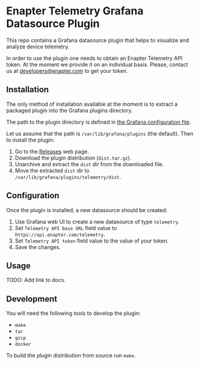# Enapter Telemetry Grafana Datasource Plugin

This repo contains a Grafana datasource plugin that helps to visualize and
analyze device telemetry.

In order to use the plugin one needs to obtain an Enapter Telemetry API
token. At the moment we provide it on an individual basis. Please, contact
us at [developers@enapter.com](mailto:developers@enapter.com) to get your token.

## Installation

The only method of installation available at the moment is to extract a
packaged plugin into the Grafana plugins directory.

The path to the plugin directory is defined in [the Grafana configuration
file](https://grafana.com/docs/grafana/latest/administration/configuration/#plugins).

Let us assume that the path is `/var/lib/grafana/plugins` (the default). Then
to install the plugin:

1. Go to the
   [Releases](https://github.com/Enapter/telemetry-grafana-datasource-plugin/releases)
   web page.
2. Download the plugin distribution (`dist.tar.gz`).
3. Unarchive and extract the `dist` dir from the downloaded file.
4. Move the extracted `dist` dir to `/var/lib/grafana/plugins/telemetry/dist`.

## Configuration

Once the plugin is installed, a new datasource should be created:

1. Use Grafana web UI to create a new datasource of type `telemetry`.
2. Set `Telemetry API base URL` field value to `https://api.enapter.com/telemetry`.
3. Set `Telemetry API token` field value to the value of your token.
4. Save the changes.

## Usage

TODO: Add link to docs.

## Development

You will need the following tools to develop the plugin:

- `make`
- `tar`
- `gzip`
- `docker`

To build the plugin distribution from source run `make`.
